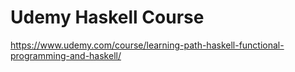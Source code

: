 # Udemy Haskell Course

https://www.udemy.com/course/learning-path-haskell-functional-programming-and-haskell/
